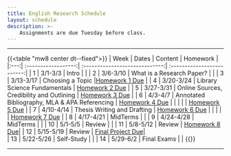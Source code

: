 ```yaml
---
title: English Research Schedule
layout: schedule
description: >-
    Assignments are due Tuesday before class.
---
```


---
{{<table "mw8 center dt--fixed">}}
| Week  |          Dates          |                 Content                  |             Homework      |             
|:---:|    :------------------:|             :-----------------------------:| :-------------------------:|
|  1 |  3/1-3/3             | Intro |          |
|  2 |  3/6-3/10            | What is a Research Paper? |          |
|  3 |  3/13-3/17           | Choosing a Topic  |[Homework 1 Due](https://forms.microsoft.com/r/KAX9rdFFBY) |
|  4 |  3/20-3/24           | Library Science Fundamentals  |  [Homework 2 Due](sks/spring2023/english-research/homework2) |
|  5 |  3/27-3/31           | Online Sources, Credibility and Outlining | [Homework 3 Due](https://forms.microsoft.com/r/rAqU8U0maS) |
|  6 |  4/3-4/7             | Annotated Bibliography, MLA & APA Referencing |    [Homework 4 Due](https://forms.microsoft.com/r/9K9Y5S1y10)       |
| | | |  [Homework 5 Due](sks/spring2023/english-research/homework5)       |
|  7 |  4/10-4/14           | Thesis Writing and Drafting  | [Homework 6 Due](sks/spring2023/english-research/homework6)             |
| | | |  [Homework 7 Due](sks/spring2023/english-research/homework7)       |
|  8 |  4/17-4/21           | MidTerms |       |
|  9 |  4/24-4/28           | MidTerms | |
| 10 |  5/1-5/5             | Review  |       |
| 11 |  5/8-5/12            | Review  | [Homework 8 Due](https://forms.microsoft.com/r/fMKW1JzB1b)|
| 12 |  5/15-5/19           | Review  | [Final Project Due](sks/spring2023/english-research/final)|  
| 13 |  5/22-5/26           | Self-Study  | |
| 14 |  5/29-6/2            | Final Exams  |    |
{{</table>}}

---